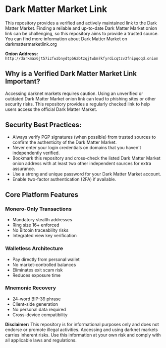 
# Dark Matter Market Link

This repository provides a verified and actively maintained link to the Dark Matter Market. Finding a reliable and up-to-date Dark Matter Market onion link can be challenging, so this repository aims to provide a trusted source.  You can find more information about Dark Matter Market on darkmattermarketlink.org

**Onion Address:** `http://darkmax6jt57izfwzbnydtpb6zbtzqjtwbm7kfyrdicqtzv3fnipqoqd.onion`

## Why is a Verified Dark Matter Market Link Important?

Accessing darknet markets requires caution. Using an unverified or outdated Dark Matter Market onion link can lead to phishing sites or other security risks. This repository provides a regularly checked link to help users access the official Dark Matter Market.

## Security Best Practices:

*   Always verify PGP signatures (when possible) from trusted sources to confirm the authenticity of the Dark Matter Market.
*   Never enter your login credentials on domains that you haven't independently verified.
*   Bookmark this repository and cross-check the listed Dark Matter Market onion address with at least two other independent sources for extra assurance.
*   Use a strong and unique password for your Dark Matter Market account.
*   Enable two-factor authentication (2FA) if available.

## Core Platform Features

### Monero-Only Transactions

*   Mandatory stealth addresses
*   Ring size 16+ enforced
*   No Bitcoin traceability risks
*   Integrated view key verification

### Walletless Architecture

*   Pay directly from personal wallet
*   No market-controlled balances
*   Eliminates exit scam risk
*   Reduces exposure time

### Mnemonic Recovery

*   24-word BIP-39 phrase
*   Client-side generation
*   No personal data required
*   Cross-device compatibility

**Disclaimer:** This repository is for informational purposes only and does not endorse or promote illegal activities. Accessing and using darknet markets carries inherent risks. Use this information at your own risk and comply with all applicable laws and regulations.

